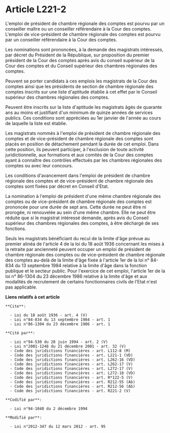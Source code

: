 # Article L221-2

L'emploi de président de chambre régionale des comptes est pourvu par un conseiller maître ou un conseiller référendaire à la
Cour des comptes. L'emploi de vice-président de chambre régionale des comptes est pourvu par un conseiller référendaire à la
Cour des comptes. 

Les nominations sont prononcées, à la demande des magistrats intéressés, par décret du Président de la République, sur
proposition du premier président de la Cour des comptes après avis du conseil supérieur de la Cour des comptes et du Conseil
supérieur des chambres régionales des comptes. 

Peuvent se porter candidats à ces emplois les magistrats de la Cour des comptes ainsi que les présidents de section de
chambre régionale des comptes inscrits sur une liste d'aptitude établie à cet effet par le Conseil supérieur des chambres
régionales des comptes. 

Peuvent être inscrits sur la liste d'aptitude les magistrats âgés de quarante ans au moins et justifiant d'un minimum de
quinze années de services publics. Ces conditions sont appréciées au 1er janvier de l'année au cours de laquelle la liste est
établie. 

Les magistrats nommés à l'emploi de président de chambre régionale des comptes et de vice-président de chambre régionale des
comptes sont placés en position de détachement pendant la durée de cet emploi. Dans cette position, ils peuvent participer, à
l'exclusion de toute activité juridictionnelle, aux formations et aux comités de la Cour des comptes ayant à connaître des
contrôles effectués par les chambres régionales des comptes ou avec leur concours. 

Les conditions d'avancement dans l'emploi de président de chambre régionale des comptes et de vice-président de chambre
régionale des comptes sont fixées par décret en Conseil d'Etat. 

La nomination à l'emploi de président d'une même chambre régionale des comptes ou de vice-président de chambre régionale des
comptes est prononcée pour une durée de sept ans. Cette durée ne peut être ni prorogée, ni renouvelée au sein d'une même
chambre. Elle ne peut être réduite que si le magistrat intéressé demande, après avis du Conseil supérieur des chambres
régionales des comptes, à être déchargé de ses fonctions. 

Seuls les magistrats bénéficiant du recul de la limite d'âge prévue au premier alinéa de l'article 4 de la loi du 18 août
1936 concernant les mises à la retraite par ancienneté peuvent occuper un emploi de président de chambre régionale des
comptes ou de vice-président de chambre régionale des comptes au-delà de la limite d'âge fixée à l'article 1er de la loi n°
84-834 du 13 septembre 1984 relative à la limite d'âge dans la fonction publique et le secteur public. Pour l'exercice de cet
emploi, l'article 1er de la loi n° 86-1304 du 23 décembre 1986 relative à la limite d'âge et aux modalités de recrutement de
certains fonctionnaires civils de l'Etat n'est pas applicable.

**Liens relatifs à cet article**

	**Cite**:

	  - Loi du 18 août 1936 - art. 4 (V)
	  - Loi n°84-834 du 13 septembre 1984 - art. 1
	  - Loi n°86-1304 du 23 décembre 1986 - art. 1

	**Cité par**:

	  - Loi n°94-530 du 28 juin 1994 - art. 2 (V)
	  - Loi n°2001-1248 du 21 décembre 2001 - art. 32 (V)
	  - Code des juridictions financières - art. L112-8 (M)
	  - Code des juridictions financières - art. L221-1 (VD)
	  - Code des juridictions financières - art. L262-16 (VD)
	  - Code des juridictions financières - art. L262-17 (V)
	  - Code des juridictions financières - art. L272-17 (V)
	  - Code des juridictions financières - art. L272-18 (VD)
	  - Code des juridictions financières - art. R*122-5 (V)
	  - Code des juridictions financières - art. R212-55 (Ab)
	  - Code des juridictions financières - art. R212-56 (Ab)
	  - Code des juridictions financières - art. R221-2 (V)

	**Codifié par**:

	  - Loi n°94-1040 du 2 décembre 1994

	**Modifié par**:

	  - Loi n°2012-347 du 12 mars 2012 - art. 95
